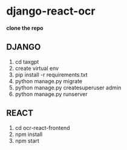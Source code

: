 # django-react-ocr

**clone the repo**

**DJANGO**
-------------------------------
1. cd taxgpt
2. create virtual env
3. pip install -r requirements.txt
4. python manage.py migrate
5. python manage.py createsuperuser admin
6. python manage.py runserver

**REACT**
------------------------------------
1. cd ocr-react-frontend
2. npm install
3. npm start
   
